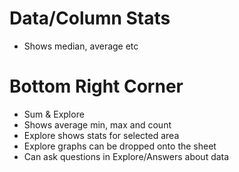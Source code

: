 # Data/Column Stats
- Shows median, average etc

# Bottom Right Corner
- Sum & Explore
- Shows average min, max and count
- Explore shows stats for selected area
- Explore graphs can be dropped onto the sheet
- Can ask questions in Explore/Answers about data